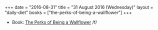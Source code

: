 +++
date = "2016-08-31"
title = "31 August 2016 (Wednesday)"
layout = "daily-diet"
books = ["the-perks-of-being-a-wallflower"]
+++

<ul>
<li class="entry Book">Book: <a href="/books/the-perks-of-being-a-wallflower">The Perks of Being a Wallflower</a> /f/</li>
</ul>